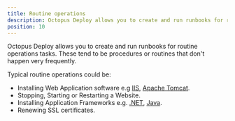 ```yaml
---
title: Routine operations
description: Octopus Deploy allows you to create and run runbooks for routine operations tasks, which don't happen very frequently.
position: 10
---
```


Octopus Deploy allows you to create and run runbooks for routine operations tasks. These tend to be procedures or routines that don't happen very frequently. 

Typical routine operations could be:

- Installing Web Application software e.g [IIS](https://docs.microsoft.com/en-us/iis/get-started/introduction-to-iis/iis-web-server-overview), [Apache Tomcat](http://tomcat.apache.org/).
- Stopping, Starting or Restarting a Website.
- Installing Application Frameworks e.g. [.NET](https://dotnet.microsoft.com/), [Java](https://www.java.com/).
- Renewing SSL certificates.